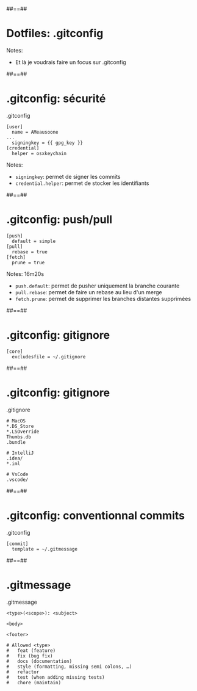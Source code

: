 ##==##
<!-- .slide: class="transition bg-green" -->
# Dotfiles: .gitconfig


Notes: 
* Et là je voudrais faire un focus sur .gitconfig

##==##
<!-- .slide: -->
# .gitconfig: sécurité

.gitconfig
```text
[user]
  name = AMeausoone
...
  signingkey = {{ gpg_key }}
[credential]
  helper = osxkeychain
```

Notes:
* `signingkey`: permet de signer les commits
* `credential.helper`: permet de stocker les identifiants

##==##
<!-- .slide: -->
# .gitconfig: push/pull

```text
[push]
  default = simple
[pull]
  rebase = true
[fetch]
  prune = true
```

Notes:
16m20s
* `push.default`: permet de pusher uniquement la branche courante
* `pull.rebase`: permet de faire un rebase au lieu d'un merge
* `fetch.prune`: permet de supprimer les branches distantes supprimées

##==##
<!-- .slide: -->
# .gitconfig: gitignore

```text
[core]
  excludesfile = ~/.gitignore
```

##==##
<!-- .slide: -->
# .gitconfig: gitignore

.gitignore
```text
# MacOS
*.DS_Store
*.LSOverride
Thumbs.db
.bundle

# IntelliJ
.idea/
*.iml

# VsCode
.vscode/
```

##==##
<!-- .slide: -->
# .gitconfig: conventionnal commits

.gitconfig
```text
[commit]
  template = ~/.gitmessage
```

##==##
<!-- .slide: -->
# .gitmessage

.gitmessage
```text
<type>(<scope>): <subject>

<body>

<footer>

# Allowed <type>
#   feat (feature)
#   fix (bug fix)
#   docs (documentation)
#   style (formatting, missing semi colons, …)
#   refactor
#   test (when adding missing tests)
#   chore (maintain)
```
